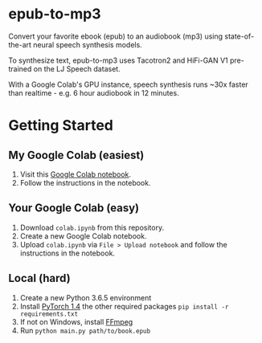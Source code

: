 # epub-to-mp3
Convert your favorite ebook (epub) to an audiobook (mp3) using state-of-the-art neural speech synthesis models.

To synthesize text, epub-to-mp3 uses Tacotron2 and HiFi-GAN V1 pre-trained on the LJ Speech dataset.

With a Google Colab's GPU instance, speech synthesis runs ~30x faster than realtime - e.g. 6 hour audiobook in 12 minutes.

# Getting Started
## My Google Colab (easiest)
1. Visit this [Google Colab notebook](https://colab.research.google.com/drive/1zY3vMofZjBabJ1pqrxV4cGwtuHRbQl-D?usp=sharing).
2. Follow the instructions in the notebook.
## Your Google Colab (easy)
1. Download `colab.ipynb` from this repository.
2. Create a new Google Colab notebook.
3. Upload `colab.ipynb` via `File > Upload notebook` and follow the instructions in the notebook.

## Local (hard)
1. Create a new Python 3.6.5 environment
2. Install [PyTorch 1.4](https://pytorch.org/get-started/previous-versions/#v140) the other required packages `pip install -r requirements.txt`
3. If not on Windows, install [FFmpeg](https://ffmpeg.org/download.html)
4. Run `python main.py path/to/book.epub`
